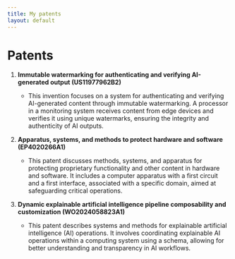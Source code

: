 ```yaml
---
title: My patents
layout: default
---
```


# Patents


1. **Immutable watermarking for authenticating and verifying AI-generated output (US11977962B2)**
   - This invention focuses on a system for authenticating and verifying AI-generated content through immutable watermarking. A processor in a monitoring system receives content from edge devices and verifies it using unique watermarks, ensuring the integrity and authenticity of AI outputs.

2. **Apparatus, systems, and methods to protect hardware and software (EP4020266A1)**
   - This patent discusses methods, systems, and apparatus for protecting proprietary functionality and other content in hardware and software. It includes a computer apparatus with a first circuit and a first interface, associated with a specific domain, aimed at safeguarding critical operations.

3. **Dynamic explainable artificial intelligence pipeline composability and customization (WO2024058823A1)**
   - This patent describes systems and methods for explainable artificial intelligence (AI) operations. It involves coordinating explainable AI operations within a computing system using a schema, allowing for better understanding and transparency in AI workflows.
